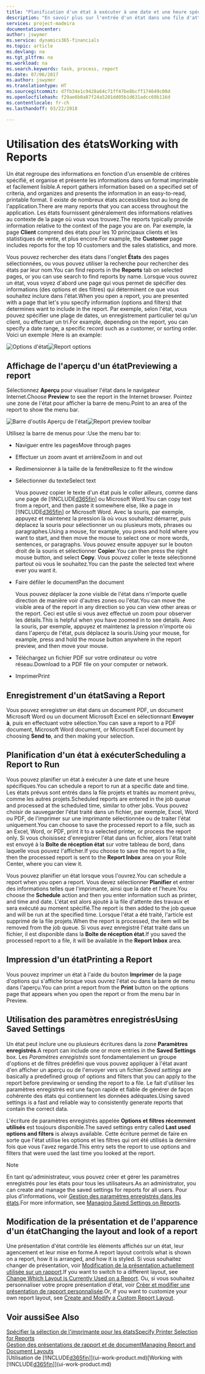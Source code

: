 ```yaml
---
title: "Planification d'un état à exécuter à une date et une heure spécifiques | Microsoft Docs"
description: "En savoir plus sur l'entrée d'un état dans une file d'attente de projets et la planification de son traitement à une date et à une heure spécifiques."
services: project-madeira
documentationcenter: 
author: jswymer
ms.service: dynamics365-financials
ms.topic: article
ms.devlang: na
ms.tgt_pltfrm: na
ms.workload: na
ms.search.keywords: task, process, report
ms.date: 07/06/2017
ms.author: jswymer
ms.translationtype: HT
ms.sourcegitcommit: d7fb34e1c9428a64c71ff47be8bcff174649c00d
ms.openlocfilehash: f29ae6b0a87f24a5201dd05b1d631adcc69b116d
ms.contentlocale: fr-ch
ms.lasthandoff: 03/22/2018

---
```

# <a name="working-with-reports"></a><span data-ttu-id="e1aa1-103">Utilisation des états</span><span class="sxs-lookup"><span data-stu-id="e1aa1-103">Working with Reports</span></span>
<span data-ttu-id="e1aa1-104">Un état regroupe des informations en fonction d'un ensemble de critères spécifié, et organise et présente les informations dans un format imprimable et facilement lisible.</span><span class="sxs-lookup"><span data-stu-id="e1aa1-104">A report gathers information based on a specified set of criteria, and organizes and presents the information in an easy-to-read, printable format.</span></span> <span data-ttu-id="e1aa1-105">Il existe de nombreux états accessibles tout au long de l'application.</span><span class="sxs-lookup"><span data-stu-id="e1aa1-105">There are many reports that you can access throughout the application.</span></span> <span data-ttu-id="e1aa1-106">Les états fournissent généralement des informations relatives au contexte de la page où vous vous trouvez.</span><span class="sxs-lookup"><span data-stu-id="e1aa1-106">The reports typically provide information relative to the context of the page you are on.</span></span> <span data-ttu-id="e1aa1-107">Par exemple, la page **Client** comprend des états pour les 10 principaux clients et les statistiques de vente, et plus encore.</span><span class="sxs-lookup"><span data-stu-id="e1aa1-107">For example, the **Customer** page includes reports for the top 10 customers and the sales statistics, and more.</span></span>

<span data-ttu-id="e1aa1-108">Vous pouvez rechercher des états dans l'onglet **États** des pages sélectionnées, ou vous pouvez utiliser la recherche pour rechercher des états par leur nom.</span><span class="sxs-lookup"><span data-stu-id="e1aa1-108">You can find reports in the **Reports** tab on selected pages, or you can use search to find reports by name.</span></span> <span data-ttu-id="e1aa1-109">Lorsque vous ouvrez un état, vous voyez d'abord une page qui vous permet de spécifier des informations (des options et des filtres) qui déterminent ce que vous souhaitez inclure dans l'état.</span><span class="sxs-lookup"><span data-stu-id="e1aa1-109">When you open a report, you are presented with a page that let's you specify information (options and filters) that determines want to include in the report.</span></span> <span data-ttu-id="e1aa1-110">Par exemple, selon l'état, vous pouvez spécifier une plage de dates, un enregistrement particulier tel qu'un client, ou effectuer un tri.</span><span class="sxs-lookup"><span data-stu-id="e1aa1-110">For example, depending on the report, you can specify a date range, a specific record such as a customer, or sorting order.</span></span> <span data-ttu-id="e1aa1-111">Voici un exemple :</span><span class="sxs-lookup"><span data-stu-id="e1aa1-111">Here is an example:</span></span>

<span data-ttu-id="e1aa1-112">![Options d'état](media/report_options.png "Options d'état")</span><span class="sxs-lookup"><span data-stu-id="e1aa1-112">![Report options](media/report_options.png "Report options")</span></span>

## <a name="previewing-a-report"></a><span data-ttu-id="e1aa1-113">Affichage de l'aperçu d'un état</span><span class="sxs-lookup"><span data-stu-id="e1aa1-113">Previewing a report</span></span>
<span data-ttu-id="e1aa1-114">Sélectionnez **Aperçu** pour visualiser l'état dans le navigateur Internet.</span><span class="sxs-lookup"><span data-stu-id="e1aa1-114">Choose **Preview** to see the report in the Internet browser.</span></span> <span data-ttu-id="e1aa1-115">Pointez une zone de l'état pour afficher la barre de menu.</span><span class="sxs-lookup"><span data-stu-id="e1aa1-115">Point to an area of the report to show the menu bar.</span></span>  

<span data-ttu-id="e1aa1-116">![Barre d'outils Aperçu de l'état](media/report_viewer.png "Barre d'outils Aperçu de l'état")</span><span class="sxs-lookup"><span data-stu-id="e1aa1-116">![Report preview toolbar](media/report_viewer.png "Report preview toolbar")</span></span>

<span data-ttu-id="e1aa1-117">Utilisez la barre de menus pour :</span><span class="sxs-lookup"><span data-stu-id="e1aa1-117">Use the menu bar to:</span></span>

-   <span data-ttu-id="e1aa1-118">Naviguer entre les pages</span><span class="sxs-lookup"><span data-stu-id="e1aa1-118">Move through pages</span></span>
-   <span data-ttu-id="e1aa1-119">Effectuer un zoom avant et arrière</span><span class="sxs-lookup"><span data-stu-id="e1aa1-119">Zoom in and out</span></span>
-   <span data-ttu-id="e1aa1-120">Redimensionner à la taille de la fenêtre</span><span class="sxs-lookup"><span data-stu-id="e1aa1-120">Resize to fit the window</span></span>
-   <span data-ttu-id="e1aa1-121">Sélectionner du texte</span><span class="sxs-lookup"><span data-stu-id="e1aa1-121">Select text</span></span>

    <span data-ttu-id="e1aa1-122">Vous pouvez copier le texte d'un état puis le coller ailleurs, comme dans une page de [!INCLUDE[d365fin](includes/d365fin_md.md)] ou Microsoft Word.</span><span class="sxs-lookup"><span data-stu-id="e1aa1-122">You can copy text from a report, and then paste it somewhere else, like a page in [!INCLUDE[d365fin](includes/d365fin_md.md)] or Microsoft Word.</span></span>  <span data-ttu-id="e1aa1-123">Avec la souris, par exemple, appuyez et maintenez la pression là où vous souhaitez démarrer, puis déplacez la souris pour sélectionner un ou plusieurs mots, phrases ou paragraphes.</span><span class="sxs-lookup"><span data-stu-id="e1aa1-123">Using a mouse, for example, you press and hold where you want to start, and then move the mouse to select one or more words, sentences, or paragraphs.</span></span> <span data-ttu-id="e1aa1-124">Vous pouvez ensuite appuyer sur le bouton droit de la souris et sélectionner **Copier**.</span><span class="sxs-lookup"><span data-stu-id="e1aa1-124">You can then press the right mouse button, and select **Copy**.</span></span> <span data-ttu-id="e1aa1-125">Vous pouvez coller le texte sélectionné partout où vous le souhaitez.</span><span class="sxs-lookup"><span data-stu-id="e1aa1-125">You can the paste the selected text where ever you want it.</span></span>
-   <span data-ttu-id="e1aa1-126">Faire défiler le document</span><span class="sxs-lookup"><span data-stu-id="e1aa1-126">Pan the document</span></span>

    <span data-ttu-id="e1aa1-127">Vous pouvez déplacer la zone visible de l'état dans n'importe quelle direction de manière voir d'autres zones ou l'état.</span><span class="sxs-lookup"><span data-stu-id="e1aa1-127">You can move the visible area of the report in any direction so you can view other areas or the report.</span></span> <span data-ttu-id="e1aa1-128">Ceci est utile si vous avez effectué un zoom pour observer les détails.</span><span class="sxs-lookup"><span data-stu-id="e1aa1-128">This is helpful when you have zoomed in to see details.</span></span>  <span data-ttu-id="e1aa1-129">Avec la souris, par exemple, appuyez et maintenez la pression n'importe où dans l'aperçu de l'état, puis déplacez la souris.</span><span class="sxs-lookup"><span data-stu-id="e1aa1-129">Using your mouse, for example, press and hold the mouse button anywhere in the report preview, and then move your mouse.</span></span>

-   <span data-ttu-id="e1aa1-130">Téléchargez un fichier PDF sur votre ordinateur ou votre réseau.</span><span class="sxs-lookup"><span data-stu-id="e1aa1-130">Download to a PDF file on your computer or network.</span></span>
-   <span data-ttu-id="e1aa1-131">Imprimer</span><span class="sxs-lookup"><span data-stu-id="e1aa1-131">Print</span></span>


## <a name="saving-a-report"></a><span data-ttu-id="e1aa1-132">Enregistrement d'un état</span><span class="sxs-lookup"><span data-stu-id="e1aa1-132">Saving a Report</span></span>
<span data-ttu-id="e1aa1-133">Vous pouvez enregistrer un état dans un document PDF, un document Microsoft Word ou un document Microsoft Excel en sélectionnant **Envoyer à**, puis en effectuant votre sélection.</span><span class="sxs-lookup"><span data-stu-id="e1aa1-133">You can save a report to a PDF document, Microsoft Word document, or Microsoft Excel document by choosing **Send to**, and then making your selection.</span></span>

## <a name="ScheduleReport"></a> <span data-ttu-id="e1aa1-134">Planification d'un état à exécuter</span><span class="sxs-lookup"><span data-stu-id="e1aa1-134">Scheduling a Report to Run</span></span>
<span data-ttu-id="e1aa1-135">Vous pouvez planifier un état à exécuter à une date et une heure spécifiques.</span><span class="sxs-lookup"><span data-stu-id="e1aa1-135">You can schedule a report to run at a specific date and time.</span></span> <span data-ttu-id="e1aa1-136">Les états prévus sont entrés dans la file projets et traités au moment prévu, comme les autres projets.</span><span class="sxs-lookup"><span data-stu-id="e1aa1-136">Scheduled reports are entered in the job queue and processed at the scheduled time, similar to other jobs.</span></span> <span data-ttu-id="e1aa1-137">Vous pouvez choisir de sauvegarder l'état traité dans un fichier, par exemple, Excel, Word ou PDF, de l'imprimer sur une imprimante sélectionnée ou de traiter l'état uniquement.</span><span class="sxs-lookup"><span data-stu-id="e1aa1-137">You can choose to save the processed report to a file, such as an Excel, Word, or PDF, print it to a selected printer, or process the report only.</span></span> <span data-ttu-id="e1aa1-138">Si vous choisissez d'enregistrer l'état dans un fichier, alors l'état traité est envoyé à la **Boîte de réception état** sur votre tableau de bord, dans laquelle vous pouvez l'afficher.</span><span class="sxs-lookup"><span data-stu-id="e1aa1-138">If you choose to save the report to a file, then the processed report is sent to the **Report Inbox** area on your Role Center, where you can view it.</span></span>

<span data-ttu-id="e1aa1-139">Vous pouvez planifier un état lorsque vous l'ouvrez.</span><span class="sxs-lookup"><span data-stu-id="e1aa1-139">You can schedule a report when you open a report.</span></span> <span data-ttu-id="e1aa1-140">Vous devez sélectionner **Planifier** et entrer des informations telles que l'imprimante, ainsi que la date et l'heure.</span><span class="sxs-lookup"><span data-stu-id="e1aa1-140">You choose the **Schedule** action and then you enter information such as printer, and time and date.</span></span> <span data-ttu-id="e1aa1-141">L'état est alors ajouté à la file d'attente des travaux et sera exécuté au moment spécifié.</span><span class="sxs-lookup"><span data-stu-id="e1aa1-141">The report is then added to the job queue and will be run at the specified time.</span></span> <span data-ttu-id="e1aa1-142">Lorsque l'état a été traité, l'article est supprimé de la file projets.</span><span class="sxs-lookup"><span data-stu-id="e1aa1-142">When the report is processed, the item will be removed from the job queue.</span></span> <span data-ttu-id="e1aa1-143">Si vous avez enregistré l'état traité dans un fichier, il est disponible dans la **Boîte de réception état**.</span><span class="sxs-lookup"><span data-stu-id="e1aa1-143">If you saved the processed report to a file, it will be available in the **Report Inbox** area.</span></span>

## <a name="PrintReport"></a><span data-ttu-id="e1aa1-144">Impression d'un état</span><span class="sxs-lookup"><span data-stu-id="e1aa1-144">Printing a Report</span></span>
<span data-ttu-id="e1aa1-145">Vous pouvez imprimer un état à l'aide du bouton **Imprimer** de la page d'options qui s'affiche lorsque vous ouvrez l'état ou dans la barre de menu dans l'aperçu.</span><span class="sxs-lookup"><span data-stu-id="e1aa1-145">You can print a report from the **Print** button on the options page that appears when you open the report or from the menu bar in Preview.</span></span>

## <a name="using-saved-settings"></a><span data-ttu-id="e1aa1-146">Utilisation des paramètres enregistrés</span><span class="sxs-lookup"><span data-stu-id="e1aa1-146">Using Saved Settings</span></span>
<span data-ttu-id="e1aa1-147">Un état peut inclure une ou plusieurs écritures dans la zone **Paramètres enregistrés**.</span><span class="sxs-lookup"><span data-stu-id="e1aa1-147">A report can include one or more entries in the **Saved Settings** box.</span></span> <span data-ttu-id="e1aa1-148">Les *Paramètres enregistrés* sont fondamentalement un groupe d'options et de filtres prédéfini que vous pouvez appliquer à l'état avant d'en afficher un aperçu ou de l'envoyer vers un fichier.</span><span class="sxs-lookup"><span data-stu-id="e1aa1-148">*Saved settings* are basically a predefined group of options and filters that you can apply to the report before previewing or sending the report to a file.</span></span> <span data-ttu-id="e1aa1-149">Le fait d'utiliser les paramètres enregistrés est une façon rapide et fiable de générer de façon cohérente des états qui contiennent les données adéquates.</span><span class="sxs-lookup"><span data-stu-id="e1aa1-149">Using saved settings is a fast and reliable way to consistently generate reports that contain the correct data.</span></span>

<span data-ttu-id="e1aa1-150">L'écriture de paramètres enregistrés appelée **Options et filtres récemment utilisés** est toujours disponible.</span><span class="sxs-lookup"><span data-stu-id="e1aa1-150">The saved settings entry called **Last used options and filters** is always available.</span></span> <span data-ttu-id="e1aa1-151">Cette écriture permet de faire en sorte que l'état utilise les options et les filtres qui ont été utilisés la dernière fois que vous l'avez regardé.</span><span class="sxs-lookup"><span data-stu-id="e1aa1-151">This entry sets the report to use options and filters that were used the last time you looked at the report.</span></span>

>[!NOTE]
><span data-ttu-id="e1aa1-152">En tant qu'administrateur, vous pouvez créer et gérer les paramètres enregistrés pour les états pour tous les utilisateurs.</span><span class="sxs-lookup"><span data-stu-id="e1aa1-152">As an administrator, you can create and manage the saved settings for reports for all users.</span></span> <span data-ttu-id="e1aa1-153">Pour plus d'informations, voir [Gestion des paramètres enregistrés dans les états](reports-saving-reusing-settings.md).</span><span class="sxs-lookup"><span data-stu-id="e1aa1-153">For more information, see [Managing Saved Settings on Reports](reports-saving-reusing-settings.md).</span></span>

## <a name="changing-the-layout-and-look-of-a-report"></a><span data-ttu-id="e1aa1-154">Modification de la présentation et de l'apparence d'un état</span><span class="sxs-lookup"><span data-stu-id="e1aa1-154">Changing the layout and look of a report</span></span>
<span data-ttu-id="e1aa1-155">Une présentation d'état contrôle les éléments affichés sur un état, leur agencement et leur mise en forme.</span><span class="sxs-lookup"><span data-stu-id="e1aa1-155">A report layout controls what is shown on a report, how it is arranged, and how it is styled.</span></span> <span data-ttu-id="e1aa1-156">Si vous souhaitez changer de présentation, voir [Modification de la présentation actuellement utilisée sur un rapport](ui-how-change-layout-currently-used-report.md).</span><span class="sxs-lookup"><span data-stu-id="e1aa1-156">If you want to switch to a different layout, see [Change Which Layout is Currently Used on a Report](ui-how-change-layout-currently-used-report.md).</span></span> <span data-ttu-id="e1aa1-157">Ou, si vous souhaitez personnaliser votre propre présentation d'état, voir [Créer et modifier une présentation de rapport personnalisée](ui-how-create-custom-report-layout.md).</span><span class="sxs-lookup"><span data-stu-id="e1aa1-157">Or, if you want to customize your own report layout, see [Create and Modify a Custom Report Layout](ui-how-create-custom-report-layout.md).</span></span>

## <a name="see-also"></a><span data-ttu-id="e1aa1-158">Voir aussi</span><span class="sxs-lookup"><span data-stu-id="e1aa1-158">See Also</span></span>
[<span data-ttu-id="e1aa1-159">Spécifier la sélection de l'imprimante pour les états</span><span class="sxs-lookup"><span data-stu-id="e1aa1-159">Specify Printer Selection for Reports</span></span>](ui-specify-printer-selection-reports.md)  
[<span data-ttu-id="e1aa1-160">Gestion des présentations de rapport et de document</span><span class="sxs-lookup"><span data-stu-id="e1aa1-160">Managing Report and Document Layouts</span></span>](ui-manage-report-layouts.md)  
<span data-ttu-id="e1aa1-161">[Utilisation de [!INCLUDE[d365fin](includes/d365fin_md.md)]](ui-work-product.md)</span><span class="sxs-lookup"><span data-stu-id="e1aa1-161">[Working with [!INCLUDE[d365fin](includes/d365fin_md.md)]](ui-work-product.md)</span></span>

